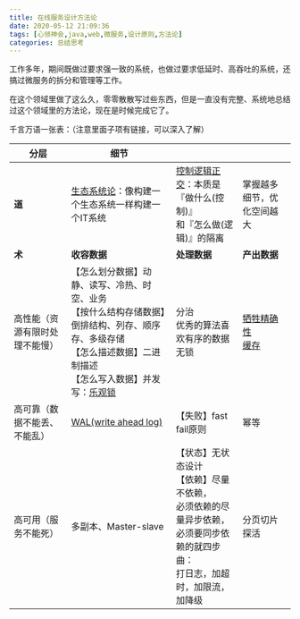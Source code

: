 ```yaml
---
title: 在线服务设计方法论
date: 2020-05-12 21:09:36
tags: [心领神会,java,web,微服务,设计原则,方法论]
categories: 总结思考
---
```


工作多年，期间既做过要求强一致的系统，也做过要求低延时、高吞吐的系统，还搞过微服务的拆分和管理等工作。

在这个领域里做了这么久，零零散散写过些东西，但是一直没有完整、系统地总结过这个领域里的方法论，现在是时候完成它了。

千言万语一张表：（注意里面子项有链接，可以深入了解）

<!-- more -->

|分层|细节|||
| ------ | -------------------------------------------------------- | ------------------------------- | -------------------- |
| **道** | [生态系统论](https://mp.weixin.qq.com/s/saFW6DfkSenR5rg9KlY5uA)：像构建一个生态系统一样构建一个IT系统 | [控制逻辑正交](https://coolshell.cn/articles/10652.html)：本质是『做什么(控制)』<br />和『怎么做(逻辑)』的隔离 | 掌握越多细节，优化空间越大 |
| **术** | **收容数据**                                             | **处理数据**                    | **产出数据**         |
| 高性能（资源有限时处理不能慢） | 【怎么划分数据】动静、读写、冷热、时空、业务<br />【按什么结构存储数据】倒排结构、列存、顺序存、多级存储<br />【怎么描述数据】二进制描述<br />【怎么写入数据】并发写：[乐观锁](https://lihongyu.me/2019/04/18/数据库字段规范及乐观锁常见错误/)<br /> | 分治<br />优秀的算法喜欢有序的数据<br />无锁 | [牺牲精确性](https://mp.weixin.qq.com/s/TDJz9WLQercAvlMhHc1QDQ)<br />[缓存](https://coolshell.cn/articles/17416.html) |
| 高可靠（数据不能丢、不能乱） | [WAL(write ahead log)](https://mp.weixin.qq.com/s/aDYOrZdebNxMQEauu2_z3w) | 【失败】fast fail原则<br /> | 幂等 |
| 高可用（服务不能死） | 多副本、Master-slave | 【状态】无状态设计<br />【依赖】尽量不依赖，<br />必须依赖的尽量异步依赖，<br />必须要同步依赖的就四步曲：<br />打日志，加超时，加限流，加降级 | 分页切片<br />探活 |

